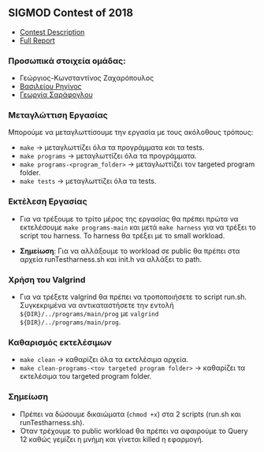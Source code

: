 ## SIGMOD Contest of 2018
* [Contest Description](https://db.in.tum.de/sigmod18contest/task.shtml)
* [Full Report](https://github.com/KonstantinosZach/SIGMOD-2018/blob/main/Report.md)

### Προσωπικά στοιχεία ομάδας:
* Γεώργιος-Κωνσταντίνος Ζαχαρόπουλος
* [Βασιλείου Ρηγίνος](https://github.com/rigas2k19)
* [Γεωργία Σαράφογλου](https://github.com/JoeSarafoglou)
    
### Μεταγλώττιση Εργασίας
Μπορούμε να μεταγλωττίσουμε την εργασία με τους ακόλοθους τρόπους:
* `make` -> μεταγλωττίζει όλα τα προγράμματα και τα tests.
* `make programs` -> μεταγλωττίζει όλα τα προγράμματα.
* `make programs-<program_folder>` -> μεταγλωττίζει τoν targeted program folder.
* `make tests` -> μεταγλωττίζει όλα τα tests.

### Εκτέλεση Εργασίας
* Για να τρέξουμε το τρίτο μέρος της εργασίας θα πρέπει πρώτα να εκτελέσουμε `make programs-main` και μετά `make harness` για να τρέξει το script του harness. Το harness θα τρέξει με το small workload.

* **Σημείωση**: Για να αλλάξουμε το workload σε public θα πρέπει στα αρχεία runTestharness.sh και init.h να αλλάξει το path.

### Χρήση του Valgrind
* Για να τρέξετε valgrind θα πρέπει να τροποποιήσετε το script run.sh. Συγκεκριμένα να αντικαταστήσετε την εντολή `${DIR}/../programs/main/prog` με `valgrind ${DIR}/../programs/main/prog`.

### Καθαρισμός εκτελέσιμων
* `make clean` -> καθαρίζει όλα τα εκτελέσιμα αρχεία.
* `make clean-programs-<τoν targeted program folder>` -> καθαρίζει τα εκτελέσιμα του targeted program folder.

### Σημείωση
* Πρέπει να δώσουμε δικαιώματα (`chmod +x`) στα 2 scripts (run.sh και runTestharness.sh).
* Όταν τρέχουμε το public workload θα πρέπει να αφαιρούμε το Query 12 καθώς γεμίζει η μνήμη και γίνεται killed η εφαρμογή.
